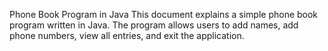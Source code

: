 Phone Book Program in Java
This document explains a simple phone book program written in Java. The program allows users to add names, add phone numbers, view all entries, and exit the application.
